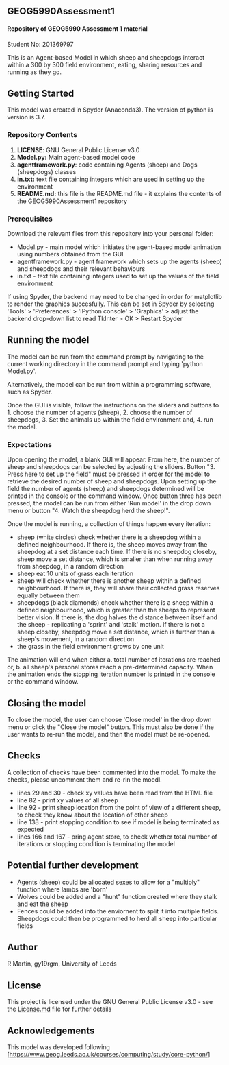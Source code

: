 ## GEOG5990Assessment1
#### Repository of GEOG5990 Assessment 1 material

Student No: 201369797

This is an Agent-based Model in which sheep and sheepdogs interact within a 300 by 300 field environment, eating, sharing resources and running as they go.


## Getting Started
This model was created in Spyder (Anaconda3). The version of python is version is 3.7.

### Repository Contents
1. **LICENSE**: GNU General Public License v3.0
2. **Model.py:** Main agent-based model code
3. **agentframework.py**: code containing Agents (sheep) and Dogs (sheepdogs) classes
4. **in.txt:** text file containing integers which are used in setting up the environment
5. **README.md:** this file is the README.md file - it explains the contents of the GEOG5990Assessment1 repository

### Prerequisites
Download the relevant files from this repository into your personal folder:
* Model.py - main model which initiates the agent-based model animation using numbers obtained from the GUI
* agentframework.py - agent framework which sets up the agents (sheep) and sheepdogs and their relevant behaviours
* in.txt - text file containing integers used to set up the values of the field environment 

If using Spyder, the backend may need to be changed in order for matplotlib to render the graphics succesfully. This can be set in Spyder by selecting 'Tools' > 'Preferences' > 'IPython console' > 'Graphics' > adjust the backend drop-down list to read TkInter > OK > Restart Spyder


## Running the model
The model can be run from the command prompt by navigating to the current working directory in the command prompt and typing 'python Model.py'.

Alternatively, the model can be run from within a programming software, such as Spyder.

Once the GUI is visible, follow the instructions on the sliders and buttons to 1. choose the number of agents (sheep), 2. choose the number of sheepdogs, 3. Set the animals up within the field environment and, 4. run the model.

### Expectations
Upon opening the model, a blank GUI will appear. From here, the number of sheep and sheepdogs can be selected by adjusting the sliders. Button "3. Press here to set up the field" must be pressed in order for the model to retrieve the desired number of sheep and sheepdogs. Upon setting up the field the number of agents (sheep) and sheepdogs determined will be printed in the console or the command window. Once button three has been pressed, the model can be run from either 'Run model' in the drop down menu or button "4. Watch the sheepdog herd the sheep!".

Once the model is running, a collection of things happen every iteration:
* sheep (white circles) check whether there is a sheepdog within a defined neighbourhood. If there is, the sheep moves away from the sheepdog at a set distance each time. If there is no sheepdog closeby, sheep move a set distance, which is smaller than when running away from sheepdog, in a random direction
* sheep eat 10 units of grass each iteration
* sheep will  check whether there is another sheep within a defined neighbourhood. If there is, they will share their collected grass reserves equally between them
* sheepdogs (black diamonds) check whether there is a sheep within a defined neighbourhood, which is greater than the sheeps to represent better vision. If there is, the dog halves the distance between itself and the sheep - replicating a 'sprint' and 'stalk' motion. If there is not a sheep closeby, sheepdog move a set distance, which is further than a sheep's movement, in a random direction
* the grass in the field environment grows by one unit

The animation will end when either a. total number of iterations are reached or, b. all sheep's personal stores reach a pre-determined capacity. When the animation ends the stopping iteration number is printed in the console or the command window.

## Closing the model
To close the model, the user can choose 'Close model' in the drop down menu or click the "Close the model" button. This must also be done if the user wants to re-run the model, and then the model must be re-opened.


## Checks
A collection of checks have been commented into the model. To make the checks, please uncomment them and re-rin the moedl.
* lines 29 and 30 - check xy values have been read from the HTML file
* line 82 - print xy values of all sheep
* line 92 - print sheep location from the point of view of a different sheep, to check they know about the location of other sheep
* line 138 - print stopping condition to see if model is being terminated as expected
* lines 166 and 167 - pring agent store, to check whether total number of iterations or stopping condition is terminating the model


## Potential further development
* Agents (sheep) could be allocated sexes to allow for a "multiply" function where lambs are 'born'
* Wolves could be added and a "hunt" function created where they stalk and eat the sheep
* Fences could be added into the enviornent to split it into multiple fields. Sheepdogs could then be programmed to herd all sheep into particular fields 


## Author
R Martin, gy19rgm, University of Leeds


## License
This project is licensed under the GNU General Public License v3.0 - see the [License.md](https://github.com/gy19rgm/GEOG5990Assessment1/blob/master/LICENSE) file for further details


## Acknowledgements
This model was developed following [https://www.geog.leeds.ac.uk/courses/computing/study/core-python/]
